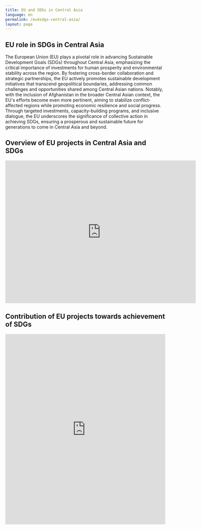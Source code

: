```yaml
---
title: EU and SDGs in Central Asia
language: en
permalink: /eu4sdgs-central-asia/
layout: page
---
```


## EU role in SDGs in Central Asia
The European Union (EU) plays a pivotal role in advancing Sustainable Development Goals (SDGs) throughout Central Asia, emphasizing the critical importance of investments for human prosperity and environmental stability across the region. By fostering cross-border collaboration and strategic partnerships, the EU actively promotes sustainable development initiatives that transcend geopolitical boundaries, addressing common challenges and opportunities shared among Central Asian nations. Notably, with the inclusion of Afghanistan in the broader Central Asian context, the EU's efforts become even more pertinent, aiming to stabilize conflict-affected regions while promoting economic resilience and social progress. Through targeted investments, capacity-building programs, and inclusive dialogue, the EU underscores the significance of collective action in achieving SDGs, ensuring a prosperous and sustainable future for generations to come in Central Asia and beyond.


## Overview of EU projects in Central Asia and SDGs
<iframe width="600" height="450" src="https://lookerstudio.google.com/embed/reporting/b999e428-0616-4da1-af07-e450c9de6b2a/page/29mqD" frameborder="0" style="border:0" allowfullscreen sandbox="allow-storage-access-by-user-activation allow-scripts allow-same-origin allow-popups allow-popups-to-escape-sandbox"></iframe>


## Contribution of EU projects towards achievement of SDGs 
<iframe src="https://embed.kumu.io/d376984a933c24dd474cd90ed7d0bc99" width="100%" height="600" frameborder="0"></iframe>



